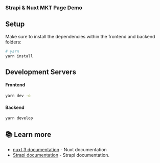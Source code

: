 ### Strapi & Nuxt MKT Page Demo 



## Setup

Make sure to install the dependencies within the frontend and backend folders:

```bash
# yarn
yarn install
```

## Development Servers

#### Frontend

```bash
yarn dev -o
```
#### Backend

```bash
yarn develop
```

## 📚 Learn more

- [nuxt 3 documentation](https://v3.nuxtjs.org) - Nuxt documentation
- [Strapi documentation](https://docs.strapi.io) - Strapi documentation.

